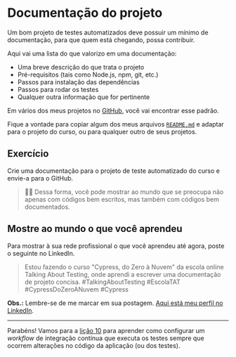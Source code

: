 # Documentação do projeto

Um bom projeto de testes automatizados deve possuir um mínimo de documentação, para que quem está chegando, possa contribuir.

Aqui vai uma lista do que valorizo em uma documentação:

- Uma breve descrição do que trata o projeto
- Pré-requisitos (tais como Node.js, npm, git, etc.)
- Passos para instalação das dependências
- Passos para rodar os testes
- Qualquer outra informação que for pertinente

Em vários dos meus projetos no [GitHub](https://github.com/wlsf82), você vai encontrar esse padrão.

Fique a vontade para copiar algum dos meus arquivos [`README.md`](https://github.com/wlsf82/cy-data-test/blob/main/README.md#cy-data-test) e adaptar para o projeto do curso, ou para qualquer outro de seus projetos.

## Exercício

Crie uma documentação para o projeto de teste automatizado do curso e envie-a para o GitHub.

> 👨‍🏫 Dessa forma, você pode mostrar ao mundo que se preocupa não apenas com códigos bem escritos, mas também com códigos bem documentados.

## Mostre ao mundo o que você aprendeu

Para mostrar à sua rede profissional o que você aprendeu até agora, poste o seguinte no LinkedIn.

> Estou fazendo o curso "Cypress, do Zero à Nuvem" da escola online Talking About Testing, onde aprendi a escrever uma documentação de projeto concisa. #TalkingAboutTesting #EscolaTAT #CypressDoZeroANuvem #Cypress

**Obs.:** Lembre-se de me marcar em sua postagem. [Aqui está meu perfil no LinkedIn](https://www.linkedin.com/in/walmyr-lima-e-silva-filho).

___

Parabéns! Vamos para a [lição 10](./10.md) para aprender como configurar um _workflow_ de integração contínua que executa os testes sempre que ocorrem alterações no código da aplicação (ou dos testes).
